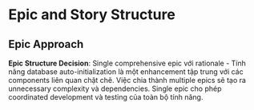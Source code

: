 # Epic and Story Structure

## Epic Approach

**Epic Structure Decision**: Single comprehensive epic với rationale - Tính năng database auto-initialization là một enhancement tập trung với các components liên quan chặt chẽ. Việc chia thành multiple epics sẽ tạo ra unnecessary complexity và dependencies. Single epic cho phép coordinated development và testing của toàn bộ tính năng.
